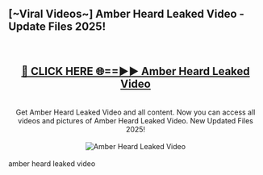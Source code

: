 <h2>[~Viral Videos~] Amber Heard Leaked Video - Update Files 2025!</h2>
<br>
<div align="center">
<h2><a href="https://betterlinks.top/A2PfLJ" rel="nofollow">🔴 CLICK HERE 🌐==►► Amber Heard Leaked Video</a></h2>
<br>
Get Amber Heard Leaked Video and all content. Now you can access all videos and pictures of Amber Heard Leaked Video. New Updated Files 2025!
<br>
<br>
<a href="https://betterlinks.top/A2PfLJ" rel="nofollow" data-target="animated-image.originalLink"><img src="https://i.ibb.co.com/WyWwxjT/player-gif2.gif" alt="Amber Heard Leaked Video" style="max-width: 100%; display: inline-block;" data-target="animated-image.originalImage"></a>
</div>
<br>
amber heard leaked video